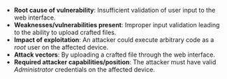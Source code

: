 - **Root cause of vulnerability**: Insufficient validation of user input to the web interface.
- **Weaknesses/vulnerabilities present**: Improper input validation leading to the ability to upload crafted files.
- **Impact of exploitation**: An attacker could execute arbitrary code as a *root* user on the affected device.
- **Attack vectors**: By uploading a crafted file through the web interface.
- **Required attacker capabilities/position**: The attacker must have valid *Administrator* credentials on the affected device.